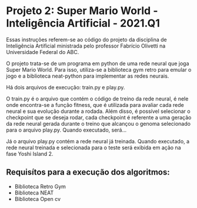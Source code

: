 # Projeto 2: Super Mario World - Inteligência Artificial - 2021.Q1

Essas instruções referem-se ao código do projeto da disciplina de Inteligência Artificial ministrada pelo professor Fabrício Olivetti na Universidade Federal do ABC.

O projeto trata-se de um programa em python de uma rede neural que joga Super Mario World.
Para isso, utiliza-se a biblioteca gym retro para emular o jogo e a biblioteca neat-python para implementar as redes neurais.

Há dois arquivos de execução: train.py e play.py.

O train.py é o arquivo que contém o código de treino da rede neural, é nele onde encontra-se a função fitness, que é utilizada para avaliar cada rede neural e sua evolução durante a rodada.
Além disso, é possível selecionar o checkpoint que se deseja rodar, cada checkpoint é referente a uma geração da rede neural gerada durante o treino que alcançou o genoma selecionado para o arquivo play.py.
Quando executado, será...

Já o arquivo play.py contém a rede neural já treinada. Quando executado, a rede neural treinada e selecionada para o teste será exibida em ação na fase Yoshi Island 2. 

## Requisítos para a execução dos algoritmos:

- Biblioteca Retro Gym
- Biblioteca NEAT
- Biblioteca Open cv
